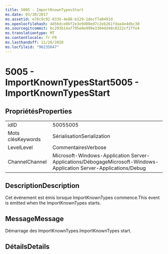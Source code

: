 ```yaml
---
title: 5005 - ImportKnownTypesStart
ms.date: 03/30/2017
ms.assetid: e70c9c92-833d-4e88-b129-1decf7a0491d
ms.openlocfilehash: 4d56dce0bf2e3e9d00ed7c2eb261fdaa4e4dbc30
ms.sourcegitcommit: bc293b14af795e0e999e3304dd40c0222cf2ffe4
ms.translationtype: MT
ms.contentlocale: fr-FR
ms.lasthandoff: 11/26/2020
ms.locfileid: "96235647"
---
```

# <a name="5005---importknowntypesstart"></a><span data-ttu-id="b7bf9-102">5005 - ImportKnownTypesStart</span><span class="sxs-lookup"><span data-stu-id="b7bf9-102">5005 - ImportKnownTypesStart</span></span>

## <a name="properties"></a><span data-ttu-id="b7bf9-103">Propriétés</span><span class="sxs-lookup"><span data-stu-id="b7bf9-103">Properties</span></span>  
  
|||  
|-|-|  
|<span data-ttu-id="b7bf9-104">id</span><span class="sxs-lookup"><span data-stu-id="b7bf9-104">ID</span></span>|<span data-ttu-id="b7bf9-105">5005</span><span class="sxs-lookup"><span data-stu-id="b7bf9-105">5005</span></span>|  
|<span data-ttu-id="b7bf9-106">Mots clés</span><span class="sxs-lookup"><span data-stu-id="b7bf9-106">Keywords</span></span>|<span data-ttu-id="b7bf9-107">Sérialisation</span><span class="sxs-lookup"><span data-stu-id="b7bf9-107">Serialization</span></span>|  
|<span data-ttu-id="b7bf9-108">Level</span><span class="sxs-lookup"><span data-stu-id="b7bf9-108">Level</span></span>|<span data-ttu-id="b7bf9-109">Commentaires</span><span class="sxs-lookup"><span data-stu-id="b7bf9-109">Verbose</span></span>|  
|<span data-ttu-id="b7bf9-110">Channel</span><span class="sxs-lookup"><span data-stu-id="b7bf9-110">Channel</span></span>|<span data-ttu-id="b7bf9-111">Microsoft-Windows-Application Server-Applications/Débogage</span><span class="sxs-lookup"><span data-stu-id="b7bf9-111">Microsoft-Windows-Application Server-Applications/Debug</span></span>|  
  
## <a name="description"></a><span data-ttu-id="b7bf9-112">Description</span><span class="sxs-lookup"><span data-stu-id="b7bf9-112">Description</span></span>  

 <span data-ttu-id="b7bf9-113">Cet événement est émis lorsque ImportKnownTypes commence.</span><span class="sxs-lookup"><span data-stu-id="b7bf9-113">This event is emitted when the ImportKnownTypes starts.</span></span>  
  
## <a name="message"></a><span data-ttu-id="b7bf9-114">Message</span><span class="sxs-lookup"><span data-stu-id="b7bf9-114">Message</span></span>  

 <span data-ttu-id="b7bf9-115">Démarrage des ImportKnownTypes.</span><span class="sxs-lookup"><span data-stu-id="b7bf9-115">ImportKnownTypes start.</span></span>  
  
## <a name="details"></a><span data-ttu-id="b7bf9-116">Détails</span><span class="sxs-lookup"><span data-stu-id="b7bf9-116">Details</span></span>
